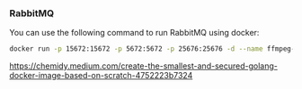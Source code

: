 

### RabbitMQ

You can use the following command to run RabbitMQ using docker:

```bash
docker run -p 15672:15672 -p 5672:5672 -p 25676:25676 -d --name ffmpeg-processor-queue --restart unless-stopped rabbitmq:3-management
```

https://chemidy.medium.com/create-the-smallest-and-secured-golang-docker-image-based-on-scratch-4752223b7324